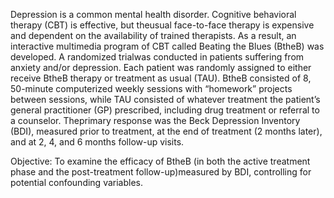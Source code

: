 Depression is a common mental health disorder. Cognitive behavioral therapy (CBT) is effective, but theusual face-to-face therapy is expensive and dependent on the availability of trained therapists. As a result, an interactive multimedia program of CBT called Beating the Blues (BtheB) was developed. A randomized trialwas conducted in patients suffering from anxiety and/or depression. Each patient was randomly assigned to either receive BtheB therapy or treatment as usual (TAU). BtheB consisted of 8, 50-minute computerized weekly sessions with “homework” projects between sessions, while TAU consisted of whatever treatment the patient’s general practitioner (GP) prescribed, including drug treatment or referral to a counselor. Theprimary response was the Beck Depression Inventory (BDI), measured prior to treatment, at the end of treatment (2 months later), and at 2, 4, and 6 months follow-up visits.

Objective: To examine the efficacy of BtheB (in both the active treatment phase and the post-treatment follow-up)measured by BDI, controlling for potential confounding variables.
